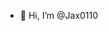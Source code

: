 - 👋 Hi, I’m @Jax0110

<!---
Jax0110/Jax0110 is a ✨ special ✨ repository because its `README.md` (this file) appears on your GitHub profile.
You can click the Preview link to take a look at your changes.
--->
